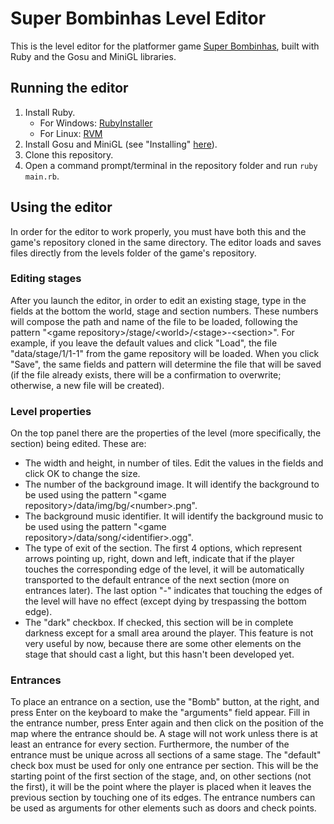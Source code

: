 # Super Bombinhas Level Editor

This is the level editor for the platformer game
[Super Bombinhas](https://github.com/victords/super-bombinhas),
built with Ruby and the Gosu and MiniGL libraries.

## Running the editor

1. Install Ruby.
    * For Windows: [RubyInstaller](https://rubyinstaller.org/)
    * For Linux: [RVM](https://rvm.io/)
2. Install Gosu and MiniGL (see "Installing" [here](https://github.com/victords/minigl)).
3. Clone this repository.
4. Open a command prompt/terminal in the repository folder and run `ruby main.rb`.

## Using the editor

In order for the editor to work properly, you must have both this and the game's
repository cloned in the same directory. The editor loads and saves files directly
from the levels folder of the game's repository.

### Editing stages

After you launch the editor, in order to edit an existing stage, type in the fields
at the bottom the world, stage and section numbers. These numbers will compose the
path and name of the file to be loaded, following the pattern
"&lt;game repository&gt;/stage/&lt;world&gt;/&lt;stage&gt;-&lt;section&gt;".
For example, if you leave the default values and click "Load", the file
"data/stage/1/1-1" from the game repository will be loaded. When you click "Save",
the same fields and pattern will determine the file that will be saved (if the file
already exists, there will be a confirmation to overwrite; otherwise, a new file
will be created).

### Level properties

On the top panel there are the properties of the level (more specifically, the
section) being edited. These are:
* The width and height, in number of tiles. Edit the values in the fields and click
OK to change the size.
* The number of the background image. It will identify the background to be used
using the pattern "&lt;game repository&gt;/data/img/bg/&lt;number&gt;.png".
* The background music identifier. It will identify the background music to be used
using the pattern "&lt;game repository&gt;/data/song/&lt;identifier&gt;.ogg".
* The type of exit of the section. The first 4 options, which represent arrows
pointing up, right, down and left, indicate that if the player touches the corresponding
edge of the level, it will be automatically transported to the default entrance of
the next section (more on entrances later). The last option "-" indicates that touching
the edges of the level will have no effect (except dying by trespassing the bottom edge).
* The "dark" checkbox. If checked, this section will be in complete darkness except for
a small area around the player. This feature is not very useful by now, because there
are some other elements on the stage that should cast a light, but this hasn't been
developed yet.

### Entrances

To place an entrance on a section, use the "Bomb" button, at the right, and press Enter
on the keyboard to make the "arguments" field appear. Fill in the entrance number, press
Enter again and then click on the position of the map where the entrance should be.
A stage will not work unless there is at least an entrance for every section.
Furthermore, the number of the entrance must be unique across all sections of a same
stage. The "default" check box must be used for only one entrance per section. This
will be the starting point of the first section of the stage, and, on other sections
(not the first), it will be the point where the player is placed when it leaves the
previous section by touching one of its edges. The entrance numbers can be used as
arguments for other elements such as doors and check points.


